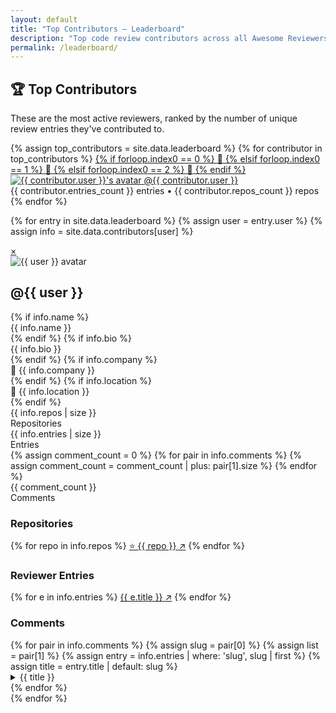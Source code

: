 ```yaml
---
layout: default
title: "Top Contributors – Leaderboard"
description: "Top code review contributors across all Awesome Reviewers entries."
permalink: /leaderboard/
---
```


<section class="leaderboard-header">
  <div class="container">
    <h1>🏆 Top Contributors</h1>
    <p>These are the most active reviewers, ranked by the number of unique review entries they've contributed to.</p>
  </div>
</section>

<main class="main-content">
  <div class="container">
    <div class="reviewer-grid">
      {% assign top_contributors = site.data.leaderboard %}
      {% for contributor in top_contributors %}
      <a href="#contrib-{{ contributor.user }}" class="reviewer-card contributor-card" id="contrib-card-{{ contributor.user }}">
        {% if forloop.index0 == 0 %}
          <span class="badge gold">🥇</span>
        {% elsif forloop.index0 == 1 %}
          <span class="badge silver">🥈</span>
        {% elsif forloop.index0 == 2 %}
          <span class="badge bronze">🥉</span>
        {% endif %}
        <img src="https://github.com/{{ contributor.user }}.png?size=80" alt="{{ contributor.user }}'s avatar" class="avatar">
        <a href="https://github.com/{{ contributor.user }}" target="_blank" class="username">@{{ contributor.user }}</a>
        <div class="contributor-stats">
          <span class="count">{{ contributor.entries_count }}</span> entries
          <span class="sep">•</span>
          <span class="repos">{{ contributor.repos_count }}</span> repos
        </div>
      </a>
      {% endfor %}
    </div>
  </div>
</main>

{% for entry in site.data.leaderboard %}
{% assign user = entry.user %}
{% assign info = site.data.contributors[user] %}
<div id="contrib-{{ user }}" class="drawer">
  <a href="#" class="drawer-overlay"></a>
  <div class="drawer-panel">
    <div class="drawer-header">
      <a href="#" class="drawer-close">&times;</a>
    </div>
    <div class="p-4 border-b">
      <div class="flex items-center space-x-3">
        <img src="https://github.com/{{ user }}.png?size=80" class="w-16 h-16 rounded-full" alt="{{ user }} avatar">
        <div>
          <h2 class="font-bold text-xl">@{{ user }}</h2>
          {% if info.name %}<div class="text-sm text-gray-700">{{ info.name }}</div>{% endif %}
          {% if info.bio %}<div class="text-sm text-gray-700">{{ info.bio }}</div>{% endif %}
          {% if info.company %}<div class="text-sm text-gray-700">🏢 {{ info.company }}</div>{% endif %}
          {% if info.location %}<div class="text-sm text-gray-700">📍 {{ info.location }}</div>{% endif %}
        </div>
      </div>
    </div>
    <div class="flex text-center divide-x divide-gray-200 my-4">
      <div class="flex-1">
        <div class="text-lg font-semibold">{{ info.repos | size }}</div>
        <div class="text-xs text-gray-600">Repositories</div>
      </div>
      <div class="flex-1">
        <div class="text-lg font-semibold">{{ info.entries | size }}</div>
        <div class="text-xs text-gray-600">Entries</div>
      </div>
      <div class="flex-1">
        {% assign comment_count = 0 %}
        {% for pair in info.comments %}
          {% assign comment_count = comment_count | plus: pair[1].size %}
        {% endfor %}
        <div class="text-lg font-semibold">{{ comment_count }}</div>
        <div class="text-xs text-gray-600">Comments</div>
      </div>
    </div>
    <div class="p-4">
      <h3 class="font-semibold mb-2">Repositories</h3>
      <div class="space-y-2">
        {% for repo in info.repos %}
        <a href="/?repo={{ repo | uri_escape }}" target="_blank" rel="noopener noreferrer" class="block border rounded-md p-2 hover:bg-gray-50">⭐ {{ repo }} <span class="ml-1">↗️</span></a>
        {% endfor %}
      </div>
    </div>
    <div class="p-4">
      <h3 class="font-semibold mb-2">Reviewer Entries</h3>
      <div class="space-y-2">
        {% for e in info.entries %}
        <a href="/reviewers/{{ e.slug }}/" target="_blank" rel="noopener noreferrer" class="block border rounded-md p-2 hover:bg-gray-50">{{ e.title }} <span class="ml-1">↗️</span></a>
        {% endfor %}
      </div>
    </div>
    <div class="p-4">
      <h3 class="font-semibold mb-2">Comments</h3>
      <div>
        {% for pair in info.comments %}
          {% assign slug = pair[0] %}
          {% assign list = pair[1] %}
          {% assign entry = info.entries | where: 'slug', slug | first %}
          {% assign title = entry.title | default: slug %}
          <details class="border rounded-md p-2 mb-2">
            <summary class="cursor-pointer font-medium">{{ title }}</summary>
            <ul class="mt-2 ml-4 list-disc">
              {% for text in list %}
              <li class="mb-1">{{ text }}</li>
              {% endfor %}
            </ul>
          </details>
        {% endfor %}
      </div>
    </div>
  </div>
</div>
{% endfor %}

